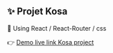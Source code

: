 ✨ Projet Kosa
---

🌱 Using React / React-Router / css 

👉 [Demo live link Kosa project](https://maxdnc.github.io/kosa/)

